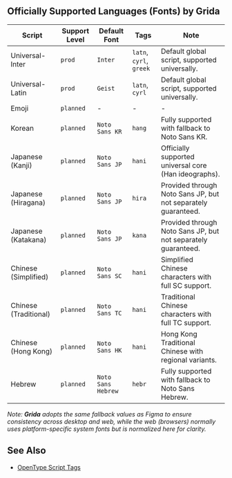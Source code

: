 ## Officially Supported Languages (Fonts) by Grida

| Script                | Support Level | Default Font       | Tags                    | Note                                                          |
| --------------------- | ------------- | ------------------ | ----------------------- | ------------------------------------------------------------- |
| Universal-Inter       | `prod`        | `Inter`            | `latn`, `cyrl`, `greek` | Default global script, supported universally.                 |
| Universal-Latin       | `prod`        | `Geist`            | `latn`, `cyrl`          | Default global script, supported universally.                 |
| Emoji                 | `planned`     | -                  | -                       | -                                                             |
| Korean                | `planned`     | `Noto Sans KR`     | `hang`                  | Fully supported with fallback to Noto Sans KR.                |
| Japanese (Kanji)      | `planned`     | `Noto Sans JP`     | `hani`                  | Officially supported universal core (Han ideographs).         |
| Japanese (Hiragana)   | `planned`     | `Noto Sans JP`     | `hira`                  | Provided through Noto Sans JP, but not separately guaranteed. |
| Japanese (Katakana)   | `planned`     | `Noto Sans JP`     | `kana`                  | Provided through Noto Sans JP, but not separately guaranteed. |
| Chinese (Simplified)  | `planned`     | `Noto Sans SC`     | `hani`                  | Simplified Chinese characters with full SC support.           |
| Chinese (Traditional) | `planned`     | `Noto Sans TC`     | `hani`                  | Traditional Chinese characters with full TC support.          |
| Chinese (Hong Kong)   | `planned`     | `Noto Sans HK`     | `hani`                  | Hong Kong Traditional Chinese with regional variants.         |
| Hebrew                | `planned`     | `Noto Sans Hebrew` | `hebr`                  | Fully supported with fallback to Noto Sans Hebrew.            |

_Note: **Grida** adopts the same fallback values as Figma to ensure consistency across desktop and web, while the web (browsers) normally uses platform-specific system fonts but is normalized here for clarity._

## See Also

- [OpenType Script Tags](../reference/open-type-script-tags.md)
